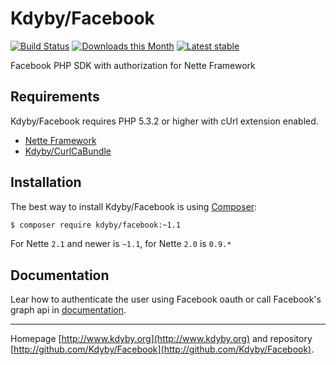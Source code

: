 Kdyby/Facebook
======

[![Build Status](https://travis-ci.org/Kdyby/Facebook.svg?branch=master)](https://travis-ci.org/Kdyby/Facebook)
[![Downloads this Month](https://img.shields.io/packagist/dm/kdyby/facebook.svg)](https://packagist.org/packages/kdyby/facebook)
[![Latest stable](https://img.shields.io/packagist/v/kdyby/facebook.svg)](https://packagist.org/packages/kdyby/facebook)

Facebook PHP SDK with authorization for Nette Framework


Requirements
------------

Kdyby/Facebook requires PHP 5.3.2 or higher with cUrl extension enabled.

- [Nette Framework](https://github.com/nette/nette)
- [Kdyby/CurlCaBundle](https://github.com/Kdyby/CurlCaBundle)


Installation
------------

The best way to install Kdyby/Facebook is using  [Composer](http://getcomposer.org/):

```sh
$ composer require kdyby/facebook:~1.1
```

For Nette `2.1` and newer is `~1.1`, for Nette `2.0` is `0.9.*`


Documentation
------------

Lear how to authenticate the user using Facebook oauth or call Facebook's graph api in [documentation](https://github.com/Kdyby/Facebook/blob/master/docs/en/index.md).



-----

Homepage [http://www.kdyby.org](http://www.kdyby.org) and repository [http://github.com/Kdyby/Facebook](http://github.com/Kdyby/Facebook).
